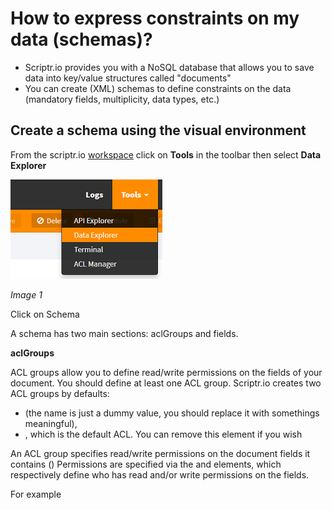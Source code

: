 # How to express constraints on my data (schemas)?

- Scriptr.io provides you with a NoSQL database that allows you to save data into key/value structures called "documents"
- You can create (XML) schemas to define constraints on the data (mandatory fields, multiplicity, data types, etc.)

## Create a schema using the visual environment

From the scriptr.io [workspace](https://www.scriptr.io/workspace) click on **Tools** in the toolbar then select **Data Explorer**

![Open Data Explorer](./images/open_data_explorer.png)

*Image 1*

Click on Schema

A schema has two main sections: aclGroups and fields.

**aclGroups**

ACL groups allow you to define read/write permissions on the fields of your document. You should define at least one ACL group. 
Scriptr.io creates two ACL groups by defaults: 
- <aclGroup name='aclgroupName'> (the name is just a dummy value, you should replace
it with somethings meaningful), 
- <defaultAcl>, which is the default ACL. You can remove this element if you wish

An ACL group specifies read/write permissions on the document fields it contains (<fields>)
Permissions are specified via the <read> and <write> elements, which respectively define who has read and/or write permissions on the fields.

For example
```

```

